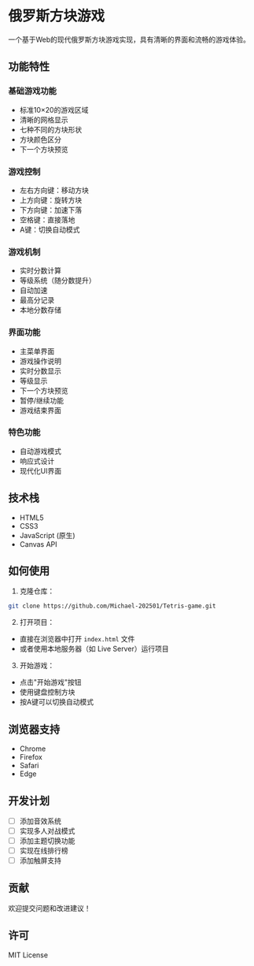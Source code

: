 # 俄罗斯方块游戏

一个基于Web的现代俄罗斯方块游戏实现，具有清晰的界面和流畅的游戏体验。

## 功能特性

### 基础游戏功能
- 标准10×20的游戏区域
- 清晰的网格显示
- 七种不同的方块形状
- 方块颜色区分
- 下一个方块预览

### 游戏控制
- 左右方向键：移动方块
- 上方向键：旋转方块
- 下方向键：加速下落
- 空格键：直接落地
- A键：切换自动模式

### 游戏机制
- 实时分数计算
- 等级系统（随分数提升）
- 自动加速
- 最高分记录
- 本地分数存储

### 界面功能
- 主菜单界面
- 游戏操作说明
- 实时分数显示
- 等级显示
- 下一个方块预览
- 暂停/继续功能
- 游戏结束界面

### 特色功能
- 自动游戏模式
- 响应式设计
- 现代化UI界面

## 技术栈
- HTML5
- CSS3
- JavaScript (原生)
- Canvas API

## 如何使用

1. 克隆仓库：
```bash
git clone https://github.com/Michael-202501/Tetris-game.git
```

2. 打开项目：
- 直接在浏览器中打开 `index.html` 文件
- 或者使用本地服务器（如 Live Server）运行项目

3. 开始游戏：
- 点击"开始游戏"按钮
- 使用键盘控制方块
- 按A键可以切换自动模式

## 浏览器支持
- Chrome
- Firefox
- Safari
- Edge

## 开发计划
- [ ] 添加音效系统
- [ ] 实现多人对战模式
- [ ] 添加主题切换功能
- [ ] 实现在线排行榜
- [ ] 添加触屏支持

## 贡献
欢迎提交问题和改进建议！

## 许可
MIT License 